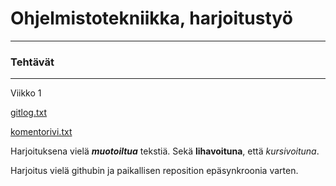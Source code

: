 # Ohjelmistotekniikka, harjoitustyö
-----------------------------------
### Tehtävät
------------
Viikko 1

[gitlog.txt](https://github.com/KA0Sgames/ot-harjoitustyo/blob/master/laskarit/viikko1/gitlog.txt)

[komentorivi.txt](https://github.com/KA0Sgames/ot-harjoitustyo/blob/master/laskarit/viikko1/komentorivi.txt)

Harjoituksena vielä __*muotoiltua*__ tekstiä. Sekä **lihavoituna**, että *kursivoituna*.

Harjoitus vielä githubin ja paikallisen reposition epäsynkroonia varten.
